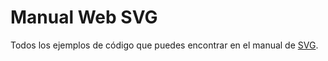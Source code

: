 # Manual Web SVG

Todos los ejemplos de código que puedes encontrar en el manual de [SVG][SVG].


[SVG]: http://www.manualweb.net/svg/

